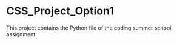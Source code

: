 # CSS_Project_Option1

This project contains the Python file of the coding summer school assignment.
